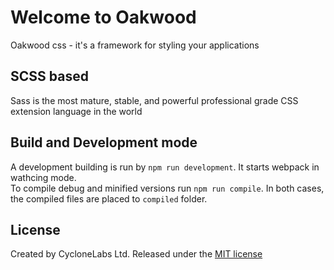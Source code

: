 # Welcome to Oakwood
Oakwood css - it's a framework for styling your applications

## SCSS based
Sass is the most mature, stable, and powerful professional grade CSS extension language in the world

## Build and Development mode
A development building is run by ```npm run development```. It starts webpack in wathcing mode.  
To compile debug and minified versions run ```npm run compile```.
In both cases, the compiled files are placed to ```compiled``` folder.

## License
Created by CycloneLabs Ltd. Released under the [MIT license](LICENSE.md)
